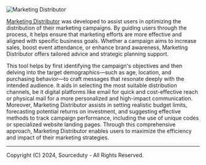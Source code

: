 ![Marketing Distributor](https://github.com/sourceduty/Marketing_Distributor/assets/123030236/546ad3f7-d4c0-4b18-99c6-59a1b6038176)

[Marketing Distributor](https://chatgpt.com/g/g-6lQOr4lPU-marketing-distributor) was developed to assist users in optimizing the distribution of their marketing campaigns. By guiding users through the process, it helps ensure that marketing efforts are more effective and aligned with specific business goals. Whether a campaign aims to increase sales, boost event attendance, or enhance brand awareness, Marketing Distributor offers tailored advice and strategic planning support.

This tool helps by first identifying the campaign's objectives and then delving into the target demographics—such as age, location, and purchasing behavior—to craft messages that resonate deeply with the intended audience. It aids in selecting the most suitable distribution channels, be it digital platforms like email for quick and cost-effective reach or physical mail for a more personalized and high-impact communication. Moreover, Marketing Distributor assists in setting realistic budget limits, forecasting potential returns on investment, and suggesting effective methods to track campaign performance, including the use of unique codes or specialized website landing pages. Through this comprehensive approach, Marketing Distributor enables users to maximize the efficiency and impact of their marketing strategies.

***
Copyright (C) 2024, Sourceduty - All Rights Reserved.
